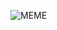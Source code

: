 ![MEME](https://vegnews.com/media/W1siZiIsIjk4NzcvVmVnTmV3c01lbWUuanBnIl0sWyJwIiwidGh1bWIiLCI2ODB4NDAyIyIseyJmb3JtYXQiOiJqcGcifV0sWyJwIiwib3B0aW1pemUiXV0/VegNewsMeme.jpg?sha=84c5fcdaab096e45)
